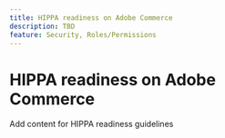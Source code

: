 ```yaml
---
title: HIPPA readiness on Adobe Commerce
description: TBD
feature: Security, Roles/Permissions
---
```

# HIPPA readiness on Adobe Commerce

Add content for HIPPA readiness guidelines
